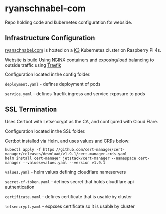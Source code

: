 # ryanschnabel-com

Repo holding code and Kubernetes configuration for webside.

## Infrastructure Configuration

[ryanschnabel.com](https://ryanschnabel.com) is hosted on a [K3](https://k3s.io/) Kubernetes cluster on Raspberry Pi 4s.

Website is build Using [NGINX](https://hub.docker.com/_/nginx) containers and exposing/load balancing to outside traffic using [Traefik](https://traefik.io/traefik/)

Configuration located in the config folder.

`deployment.yaml` - defines deployment of pods

`service.yaml` - defines Traefik ingress and service exposure to pods

## SSL Termination

Uses Certbot with Letsencrypt as the CA, and configured with Cloud Flare. 

Configuration located in the SSL folder. 

Certbot installed via Helm, and uses values and CRDs below:

    kubectl apply -f https://github.com/cert-manager/cert-manager/releases/download/v1.9.1/cert-manager.crds.yaml
    helm install cert-manager jetstack/cert-manager --namespace cert-manager --values=values.yaml --version v1.9.1


`values.yaml` - helm values defining cloudflare nameservers

`secret-cf-token.yaml` - defines secret that holds cloudflare api authentication

`certificate.yaml` - defines certificate that is usable by cluster

`letsencrypt.yaml` - exposes certificate so it is usable by cluster
